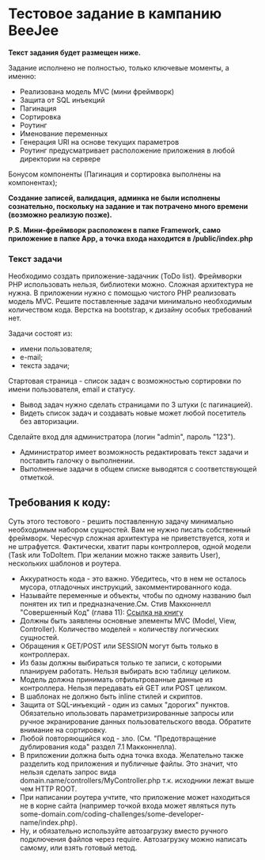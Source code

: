 # Тестовое задание в кампанию BeeJee

**Текст задания будет размещен ниже.**

Задание исполнено не полностью, только ключевые моменты, а именно:


* Реализована модель MVC (мини фреймворк)
* Защита от SQL инъекций
* Пагинация
* Сортировка
* Роутинг
* Именование переменных
* Генерация URl на основе текущих параметров
* Роутинг предусматривает расположение приложения в любой директории на сервере

Бонусом компоненты (Пагинация и сортировка выполнены на компонентах);

**Создание записей, валидация, админка не были исполнены сознательно, поскольку на задание и так потрачено много времени (возможно реализую позже).**


**P.S. Мини-фреймворк расположен в папке Framework, само приложение в папке App, а точка входа находится в /public/index.php**


### Текст  задачи


Необходимо создать приложение-задачник (ToDo list).
Фреймворки PHP использовать нельзя, библиотеки можно. Сложная архитектура не нужна.
В приложении нужно с помощью чистого PHP реализовать модель MVC. Решите поставленные задачи минимально необходимым количеством кода.
Верстка на bootstrap, к дизайну особых требований нет.

Задачи состоят из:

- имени пользователя;
- е-mail;
- текста задачи;

Стартовая страница - список задач с возможностью сортировки по имени пользователя, email и статусу.

- Вывод задач нужно сделать страницами по 3 штуки (с пагинацией).
- Видеть список задач и создавать новые может любой посетитель без авторизации.

Сделайте вход для администратора (логин "admin", пароль "123").

- Администратор имеет возможность редактировать текст задачи и поставить галочку о выполнении.
- Выполненные задачи в общем списке выводятся с соответствующей отметкой.

## Требования к коду:

Суть этого тестового - решить поставленную задачу минимально необходимым набором сущностей. Вам не нужно писать собственный фреймворк. Чересчур сложная архитектура не приветствуется, хотя и не штрафуется. Фактически, хватит пары контроллеров, одной модели (Task или ToDoItem. При желании можно также заявить User), нескольких шаблонов и роутера.

* Аккуратность кода - это важно. Убедитесь, что в нем не осталось мусора, отладочных инструкций, закомментированного кода.
* Называйте переменные и объекты, чтобы по одному названию был понятен их тип и предназначение.См. Стив Макконнелл "Совершенный Код" (глава 11): [Ссылка на книгу](https://beejee.ru/upload/CMS/files/%D0%A1%D0%BE%D0%B2%D0%B5%D1%80%D1%88%D0%B5%D0%BD%D0%BD%D1%8B%D0%B8%CC%86%20%D0%BA%D0%BE%D0%B4%20(%20PDFDrive%20).pdf)
* Должны быть заявлены основные элементы MVC (Model, View, Controller). Количество моделей = количеству логических сущностей.
* Обращения к GET/POST или SESSION могут быть только в контроллерах.
* Из базы должны выбираться только те записи, с которыми планируем работать. Нельзя выбирать всю таблицу целиком.
* Модель должна принимать отфильтрованные данные из контроллера. Нельзя передавать ей GET или POST целиком.
* В шаблонах не должно быть inline стилей и скриптов.
* Защита от SQL-инъекций - один из самых "дорогих" пунктов. Обязательно ипользовать параметризированные запросы или ручное экранирование данных пользовательского ввода. Обратите внимание на сортировку.
* Любой повторяющийся код - зло. (См. "Предотвращение дублирования кода" раздел 7.1 Макконнелла).
* В приложении должна быть одна точка входа. Желательно также разделить код приложения и публичные файлы. Это значит, что нельзя сделать запрос вида domain.name/controllers/MyController.php т.к. исходники лежат выше чем HTTP ROOT.
* При написании роутера учтите, что приложение может находиться не в корне сайта (например точкой входа может являться путь some-domain.com/coding-challenges/some-developer-name/index.php).
* Ну, и обязательно используйте автозагрузку вместо ручного подключения файлов через require. Автозагрузку можно написать самому, или взять готовый метод.
